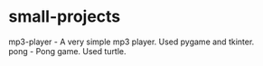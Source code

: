 # small-projects

mp3-player - A very simple mp3 player. Used pygame and tkinter.  
pong - Pong game. Used turtle.
